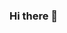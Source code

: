 ### Hi there 👋

<!--
**TelleDelly/TelleDelly** is a ✨ _special_ ✨ repository because its `README.md` (this file) appears on your GitHub profile.

Here are some ideas to get you started:

- 🔭 I’m currently working on hiatus an information hub for abortion access in the US
- 🌱 I’m currently learning Python and Django as well as fine tuning my React skills
- 👯 I’m looking to collaborate on open source audo synthesis plugins and tools
- 🤔 I’m looking for help with finding a job
- 💬 Ask me about my experience as a boot camp grad. 
- 📫 How to reach me: Connect with me on LinkenIN: https://www.linkedin.com/in/martin-wilson-tel/
- 😄 Pronouns: He/Him/His
- ⚡ Fun fact: I can make a 20 inch pizza and love to mess around with syntheizers
-->
